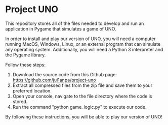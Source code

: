 # Project UNO

This repository stores all of the files needed to develop and run an application in Pygame that simulates a game of UNO.

In order to install and play our version of UNO, you will need a computer running MacOS, Windows, Linux, or an external program that can simulate any operating system. Additionally, you will need a Python 3 interpreter and the Pygame library.

Follow these steps:
1. Download the source code from this Github page: https://github.com/jul1anpa/project-uno
2. Extract all compressed files from the zip file and save them to your preferred location.
3. Open your console, navigate to the file directory where the code is stored.
4. Run the command "python game_logic.py" to execute our code.

By following these instructions, you will be able to play our version of UNO!
